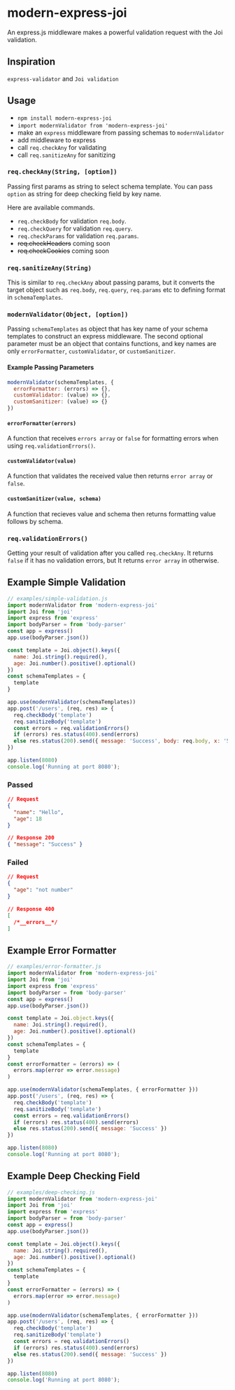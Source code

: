 # modern-express-joi
An express.js middleware makes a powerful validation request with the Joi validation.

## Inspiration
`express-validator` and `Joi validation`

## Usage
- `npm install modern-express-joi`
- `import modernValidator from 'modern-express-joi'`
- make an `express` middleware from passing schemas to `modernValidator`
- add middleware to express
- call `req.checkAny` for validating
- call `req.sanitizeAny` for sanitizing

### `req.checkAny(String, [option])`
Passing first params as string to select schema template.
You can pass `option` as string for deep checking field by key name.

Here are available commands.
- `req.checkBody` for validation `req.body`.
- `req.checkQuery` for validation `req.query`.
- `req.checkParams` for validation `req.params`.
- ~~req.checkHeaders~~ coming soon
- ~~req.checkCookies~~ coming soon

### `req.sanitizeAny(String)`
This is similar to `req.checkAny` about passing params, but it converts the target object such as `req.body`, `req.query`, `req.params` etc to defining format in `schemaTemplates`.

### `modernValidator(Object, [option])`
Passing `schemaTemplates` as object that has key name of your schema templates to construct an express middleware.
The second optional parameter must be an object that contains functions, and key names are only `errorFormatter`, `customValidator`, or `customSanitizer`.

#### Example Passing Parameters
```js
modernValidator(schemaTemplates, {
  errorFormatter: (errors) => {},
  customValidator: (value) => {},
  customSanitizer: (value) => {}
})
```

#### `errorFormatter(errors)`
A function that receives `errors array` or `false` for formatting errors when using `req.validationErrors()`.

#### `customValidator(value)`
A function that validates the received value then returns `error array` or `false`.

#### `customSanitizer(value, schema)`
A function that recieves value and schema then returns formatting value follows by schema.

### `req.validationErrors()`
Getting your result of validation after you called `req.checkAny`. It returns `false` if it has no validation errors, but It returns `error array` in otherwise.


## Example Simple Validation

```js
// examples/simple-validation.js
import modernValidator from 'modern-express-joi'
import Joi from 'joi'
import express from 'express'
import bodyParser = from 'body-parser'
const app = express()
app.use(bodyParser.json())

const template = Joi.object().keys({
  name: Joi.string().required(),
  age: Joi.number().positive().optional()
})
const schemaTemplates = {
  template
}

app.use(modernValidator(schemaTemplates))
app.post('/users', (req, res) => {
  req.checkBody('template')
  req.sanitizeBody('template')
  const errors = req.validationErrors()
  if (errors) res.status(400).send(errors)
  else res.status(200).send({ message: 'Success', body: req.body, x: '5' })
})

app.listen(8080)
console.log('Running at port 8080');

```

### Passed
```json
// Request
{
  "name": "Hello",
  "age": 18
}

// Response 200
{ "message": "Success" }
```

### Failed
```json
// Request
{
  "age": "not number"
}

// Response 400
[
  /*__errors__*/
]
```

## Example Error Formatter
```js
// examples/error-formatter.js
import modernValidator from 'modern-express-joi'
import Joi from 'joi'
import express from 'express'
import bodyParser = from 'body-parser'
const app = express()
app.use(bodyParser.json())

const template = Joi.object.keys({
  name: Joi.string().required(),
  age: Joi.number().positive().optional()
})
const schemaTemplates = {
  template
}
const errorFormatter = (errors) => (
  errors.map(error => error.message)
)

app.use(modernValidator(schemaTemplates, { errorFormatter }))
app.post('/users', (req, res) => {
  req.checkBody('template')
  req.sanitizeBody('template')
  const errors = req.validationErrors()
  if (errors) res.status(400).send(errors)
  else res.status(200).send({ message: 'Success' })
})

app.listen(8080)
console.log('Running at port 8080');
```

## Example Deep Checking Field
```js
// examples/deep-checking.js
import modernValidator from 'modern-express-joi'
import Joi from 'joi'
import express from 'express'
import bodyParser = from 'body-parser'
const app = express()
app.use(bodyParser.json())

const template = Joi.object().keys({
  name: Joi.string().required(),
  age: Joi.number().positive().optional()
})
const schemaTemplates = {
  template
}
const errorFormatter = (errors) => (
  errors.map(error => error.message)
)

app.use(modernValidator(schemaTemplates, { errorFormatter }))
app.post('/users', (req, res) => {
  req.checkBody('template')
  req.sanitizeBody('template')
  const errors = req.validationErrors()
  if (errors) res.status(400).send(errors)
  else res.status(200).send({ message: 'Success' })
})

app.listen(8080)
console.log('Running at port 8080');
```
